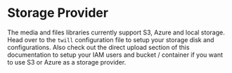 # Storage Provider

The media and files libraries currently support S3, Azure and local storage. Head over to the `twill` configuration file
to setup your storage disk and configurations. Also check out the direct upload section of this documentation to setup
your IAM users and bucket / container if you want to use S3 or Azure as a storage provider.
